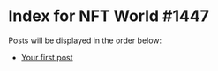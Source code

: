 # Index for NFT World #1447
Posts will be displayed in the order below:

- [Your first post](./001-first.md)

